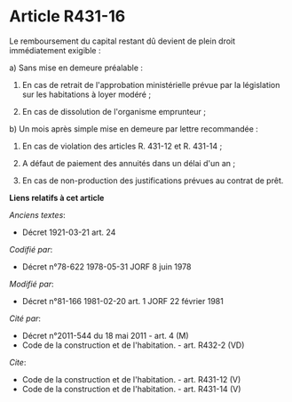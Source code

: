 # Article R431-16

Le remboursement du capital restant dû devient de plein droit immédiatement exigible : 

a) Sans mise en demeure préalable : 

1. En cas de retrait de l'approbation ministérielle prévue par la législation sur les habitations à loyer modéré ; 

2. En cas de dissolution de l'organisme emprunteur ; 

b) Un mois après simple mise en demeure par lettre recommandée : 

1. En cas de violation des articles R. 431-12 et R. 431-14 ; 

2. A défaut de paiement des annuités dans un délai d'un an ; 

3. En cas de non-production des justifications prévues au contrat de prêt.

**Liens relatifs à cet article**

_Anciens textes_:

  - Décret  1921-03-21 art. 24

_Codifié par_:

  - Décret n°78-622 1978-05-31 JORF 8 juin 1978

_Modifié par_:

  - Décret n°81-166 1981-02-20 art. 1 JORF 22 février 1981

_Cité par_:

  - Décret n°2011-544 du 18 mai 2011 - art. 4 (M)
  - Code de la construction et de l'habitation. - art. R432-2 (VD)

_Cite_:

  - Code de la construction et de l'habitation. - art. R431-12 (V)
  - Code de la construction et de l'habitation. - art. R431-14 (V)
